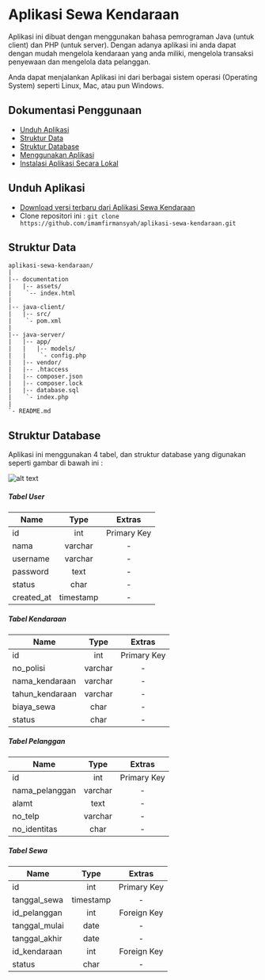 # Aplikasi Sewa Kendaraan

Aplikasi ini dibuat dengan menggunakan bahasa pemrograman Java (untuk client) dan PHP (untuk server).
Dengan adanya aplikasi ini anda dapat dengan mudah mengelola kendaraan yang anda miliki, mengelola transaksi penyewaan dan mengelola data pelanggan.

Anda dapat menjalankan Aplikasi ini dari berbagai sistem operasi (Operating System) seperti Linux, Mac, atau pun Windows.

## Dokumentasi Penggunaan

- [Unduh Aplikasi](#unduh-aplikasi)
- [Struktur Data](#struktur-data)
- [Struktur Database](#struktur-database)
- [Menggunakan Aplikasi](#menggunakan-aplikasi)
- [Instalasi Aplikasi Secara Lokal](#menggunakan-local)

## Unduh Aplikasi

- [Download versi terbaru dari Aplikasi Sewa Kendaraan](https://github.com/imamfirmansyah/aplikasi-sewa-kendaraan/archive/master.zip)
- Clone repositori ini : `git clone https://github.com/imamfirmansyah/aplikasi-sewa-kendaraan.git`

## Struktur Data

```
aplikasi-sewa-kendaraan/
|
|-- documentation
|   |-- assets/
|    `-- index.html
|
|-- java-client/
|   |-- src/
|    `- pom.xml
|
|-- java-server/
|   |-- app/
|   |   |-- models/
|   |    `- config.php
|   |-- vendor/
|   |-- .htaccess
|   |-- composer.json
|   |-- composer.lock
|   |-- database.sql
|    `- index.php
|
`- README.md
```

## Struktur Database

Aplikasi ini menggunakan 4 tabel, dan struktur database yang digunakan seperti gambar di bawah ini :

![alt text](https://github.com/imamfirmansyah/aplikasi-sewa-kendaraan/blob/master/documentation/assets/img/database-structure.png "Struktur Database")

##### Tabel User
| Name  | Type | Extras |
| ----- |:----:| :------: |
| id  | int | Primary Key   |
| nama | varchar | - |
| username | varchar | - |
| password | text | - |
| status | char | - |
| created_at | timestamp | - |

##### Tabel Kendaraan
| Name  | Type | Extras |
| ----- |:----:| :------: |
| id  | int | Primary Key   |
| no_polisi | varchar | - |
| nama_kendaraan | varchar | - |
| tahun_kendaraan | varchar | - |
| biaya_sewa | char | - |
| status | char | - |

##### Tabel Pelanggan
| Name  | Type | Extras |
| ----- |:----:| :------: |
| id  | int | Primary Key   |
| nama_pelanggan | varchar | - |
| alamt | text | - |
| no_telp | varchar | - |
| no_identitas | char | - |

##### Tabel Sewa
| Name  | Type | Extras |
| ----- |:----:| :------: |
| id  | int | Primary Key   |
| tanggal_sewa | timestamp | - |
| id_pelanggan | int | Foreign Key |
| tanggal_mulai | date | - |
| tanggal_akhir | date | - |
| id_kendaraan | int | Foreign Key
| status | char | - |

